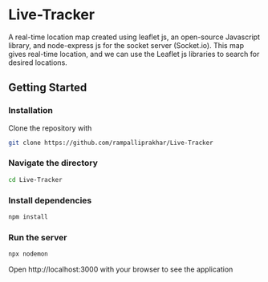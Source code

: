 # Live-Tracker
A real-time location map created using leaflet js, an open-source Javascript library, and node-express js for the socket server (Socket.io). This map gives real-time location, and we can use the Leaflet js libraries to search for desired locations.

## Getting Started

### Installation
Clone the repository with
```bash
git clone https://github.com/rampalliprakhar/Live-Tracker
```

### Navigate the directory
```bash
cd Live-Tracker
```

### Install dependencies
```bash
npm install
```
### Run the server
```bash
npx nodemon
```

Open http://localhost:3000 with your browser to see the application
